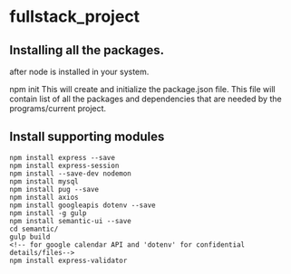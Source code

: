 # fullstack_project

Installing all the packages.
---------------------------
after node is installed in your system.

npm init
    This will create and initialize the package.json file.
    This file will contain list of all the packages and dependencies that are needed by the programs/current project. 

Install supporting modules
--------------------------------------
    npm install express --save
    npm install express-session
    npm install --save-dev nodemon
    npm install mysql
    npm install pug --save
    npm install axios
    npm install googleapis dotenv --save 
    npm install -g gulp
    npm install semantic-ui --save
    cd semantic/
    gulp build
    <!-- for google calendar API and 'dotenv' for confidential details/files-->
    npm install express-validator
